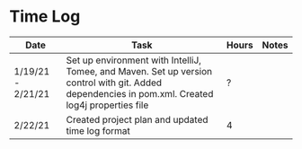 # Time Log

| Date | Task | Hours | Notes|
|------|------|-------|------|
| 1/19/21 - 2/21/21 | Set up environment with IntelliJ, Tomee, and Maven. Set up version control with git. Added dependencies in pom.xml. Created log4j properties file| ? | |
| 2/22/21 | Created project plan and updated time log format | 4 |   |
